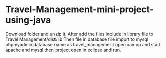 # Travel-Management-mini-project-using-java
Download folder and unzip it.
After add the files include in library file to Travel Management/dist/lib
Then file in database file import to mysql phpmyadmin database name as travel_management
open xampp and start apache and mysql
then project open in eclipse and run.

